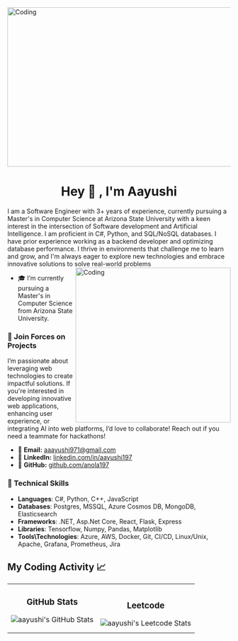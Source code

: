 <img align="center" alt="Coding" width="900" height ="360" src="images/DALL·E 2024-05-04 17.49.56 - A close-up view of a serene outdoor workspace during evening, focusing on a laptop displaying code on its screen. The laptop is placed on a small wood.webp">

<h1 align="center">Hey 👋 ,  I'm Aayushi </h1>
I am a Software Engineer with 3+ years of experience, currently pursuing a Master's in Computer Science at Arizona State University with a keen interest in the intersection of Software development and Artificial Intelligence. I am proficient in C#, Python, and  SQL/NoSQL databases. I have prior experience working as a backend developer and optimizing database performance. I thrive in environments that challenge me to learn and grow, and I'm always eager to explore new technologies and embrace innovative solutions to solve real-world problems

<img align="right" alt="Coding" width="350" src="https://user-images.githubusercontent.com/74038190/221352975-94759904-aa4c-4032-a8ab-b546efb9c478.gif">

- 🎓 I’m currently pursuing a Master's in Computer Science from Arizona State University.

### 🚀 Join Forces on Projects
I’m passionate about leveraging web technologies to create impactful solutions. If you're interested in developing innovative web applications, enhancing user experience, or integrating AI into web platforms, I’d love to collaborate! Reach out if you need a teammate for hackathons!
- 📧 **Email:** [aaayushi971@gmail.com](mailto:aaayushi971@gmail.com)  
- 🔗 **LinkedIn:** [linkedin.com/in/aayushi197](https://www.linkedin.com/in/aayushi197)  
- 🐙 **GitHub:** [github.com/anola197](https://github.com/anola197)  

### 🔧 Technical Skills
- **Languages**: C#, Python, C++, JavaScript
- **Databases**: Postgres, MSSQL, Azure Cosmos DB, MongoDB, Elasticsearch
- **Frameworks**: .NET, Asp.Net Core, React, Flask, Express
- **Libraries**: Tensorflow, Numpy, Pandas, Matplotlib
- **Tools\Technologies**: Azure, AWS, Docker, Git, CI/CD, Linux/Unix, Apache, Grafana, Prometheus, Jira

## My Coding Activity 📈

<table>
  <tr>
    <!-- GitHub Statistics -->
    <td>
      <h3 align="center">GitHub Stats</h3>
      <p align="center">
        <img src="https://github-readme-streak-stats.herokuapp.com/?user=anola197&theme=tokyonight" alt="aayushi's GitHub Stats" />
      </p>
    </td>
    <!-- Leetcode Statistics -->
    <td>
      <h3 align="center">Leetcode</h3>
      <img src="https://leetcard.jacoblin.cool/aaayushi971?ext=heatmap" alt="aayushi's Leetcode Stats" />
    </td>
  </tr>
</table>

